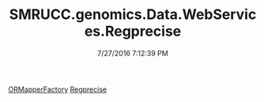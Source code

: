 ﻿---
title: SMRUCC.genomics.Data.WebServices.Regprecise
date: 7/27/2016 7:12:39 PM
---

[ORMapperFactory](T-SMRUCC.genomics.Data.WebServices.Regprecise.ORMapperFactory.html)
[Regprecise](T-SMRUCC.genomics.Data.WebServices.Regprecise.Regprecise.html)
